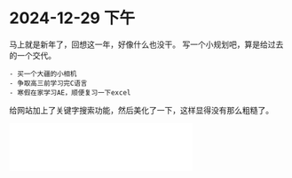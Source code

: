 # 2024-12-29 下午

马上就是新年了，回想这一年，好像什么也没干。
写一个小规划吧，算是给过去的一个交代。

    - 买一个大疆的小相机
    - 争取高三前学习完C语言
    - 寒假在家学习AE，顺便复习一下excel

给网站加上了关键字搜索功能，然后美化了一下，这样显得没有那么粗糙了。

<iframe frameborder="no" border="0" marginwidth="0" marginheight="0" width=330 height=86 src="//music.163.com/outchain/player?type=2&id=2656256196&auto=1&height=66"></iframe>